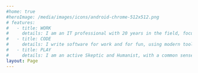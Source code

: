 ```yaml
---
#home: true
#heroImage: /media/images/icons/android-chrome-512x512.png
# features:
#   - title: WORK
#     details: I am an IT professional with 20 years in the field, focusing on both support and development. I have a passion for technology.
#   - title: CODE
#     details: I write software for work and for fun, using modern tools. I like helping people to adopt new technologies, and I teach kids how to code.
#   - title: PLAY
#     details: I am an active Skeptic and Humanist, with a common sense view of the world. I work to inform the public and protect them from nonsense.
layout: Page
---
```


<script setup>
  import PageHome from './.vitepress/theme/global-components/page/home.vue'
</script>

<page-home />
